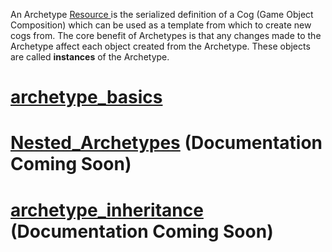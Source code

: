 An Archetype [ Resource ](https://github.com/ZilchEngine/ZilchDocs/blob/master/zero_editor_documentation/zeromanual/architecture/resources.markdown) is the serialized definition of a Cog (Game Object Composition) which can be used as a template from which to create new cogs from. The core benefit of Archetypes is that any changes made to the Archetype affect each object created from the Archetype. These objects are called **instances** of the Archetype.

 # [archetype_basics](https://github.com/ZilchEngine/ZilchDocs/blob/master/zero_editor_documentation/zeromanual/architecture/archetypes/archetype_basics.markdown)

 # [Nested_Archetypes](https://github.com/ZilchEngine/ZilchDocs/blob/master/zero_editor_documentation/zeromanual/architecture/archetypes/nested_archetypes.markdown) (Documentation Coming Soon)

 # [archetype_inheritance](https://github.com/ZilchEngine/ZilchDocs/blob/master/zero_editor_documentation/zeromanual/architecture/archetypes/archetype_inheritance.markdown) (Documentation Coming Soon) 

 